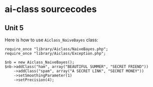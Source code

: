 ai-class sourcecodes
====================
Unit 5
------
Here is how to use `Aiclass_NaiveBayes` class:
```
require_once "library/Aiclass/NaiveBayes.php";
require_once "library/Aiclass/Exception.php";

$nb = new Aiclass_NaiveBayes();
$nb->addClass("ham", array("BEAUTIFUL SUMMER", "SECRET FRIEND"))
	->addClass("spam", array("A SECRET LINK", "SECRET MONEY"))
	->setSmoothingParameter(1)
	->setPrecision(4);
```